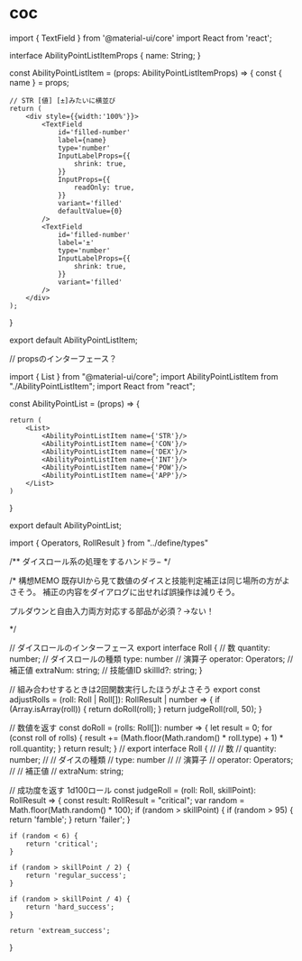 # coc
import { TextField } from '@material-ui/core'
import React from 'react';

interface AbilityPointListItemProps {
    name: String;
}

const AbilityPointListItem = (props: AbilityPointListItemProps) => {
    const { name } = props;

    // STR [値] [±]みたいに横並び
    return (
        <div style={{width:'100%'}}>
            <TextField
                id='filled-number'
                label={name}
                type='number'
                InputLabelProps={{
                    shrink: true,
                }}
                InputProps={{
                    readOnly: true,
                }}
                variant='filled'
                defaultValue={0}
            />
            <TextField
                id='filled-number'
                label='±'
                type='number'
                InputLabelProps={{
                    shrink: true,
                }}
                variant='filled'
            />
        </div>
    );
}

export default AbilityPointListItem;


// propsのインターフェース？

import { List } from "@material-ui/core";
import AbilityPointListItem from "./AbilityPointListItem";
import React from "react";

const AbilityPointList = (props) => {


    return (
        <List>
            <AbilityPointListItem name={'STR'}/>
            <AbilityPointListItem name={'CON'}/>
            <AbilityPointListItem name={'DEX'}/>
            <AbilityPointListItem name={'INT'}/>
            <AbilityPointListItem name={'POW'}/>
            <AbilityPointListItem name={'APP'}/>
        </List>
    )



}

export default AbilityPointList;

import { Operators, RollResult } from "../define/types"

/** ダイスロール系の処理をするハンドラ− */


/* 構想MEMO
既存UIから見て数値のダイスと技能判定補正は同じ場所の方がよさそう。
補正の内容をダイアログに出せれば誤操作は減りそう。

プルダウンと自由入力両方対応する部品が必須？->ない！

*/

// ダイスロールのインターフェース
export interface Roll {
    // 数
    quantity: number;
    // ダイスロールの種類
    type: number
    // 演算子
    operator: Operators;
    // 補正値
    extraNum: string;
    // 技能値ID
    skillId?: string;
}

// 組み合わせするときは2回関数実行したほうがよさそう
export const adjustRolls = (roll: Roll | Roll[]): RollResult | number => {
    if (Array.isArray(roll)) {
        return doRoll(roll);
    }
    return judgeRoll(roll, 50);
}


// 数値を返す
const doRoll = (rolls: Roll[]): number => {
    let result = 0;
    for (const roll of rolls) {
        result += (Math.floor(Math.random() * roll.type) + 1) * roll.quantity;
    }
    return result;
}
// export interface Roll {
//     // 数
//     quantity: number;
//     // ダイスの種類
//     type: number
//     // 演算子
//     operator: Operators;
//     // 補正値
//     extraNum: string;

// 成功度を返す 1d100ロール
const judgeRoll = (roll: Roll, skillPoint): RollResult => {
    const result: RollResult = "critical";
    var random = Math.floor(Math.random() * 100);
    if (random > skillPoint) {
        if (random > 95) {
            return 'famble';
        }
        return 'failer';
    }

    if (random < 6) {
        return 'critical';
    }

    if (random > skillPoint / 2) {
        return 'regular_success';
    }

    if (random > skillPoint / 4) {
        return 'hard_success';
    }

    return 'extream_success';
}
